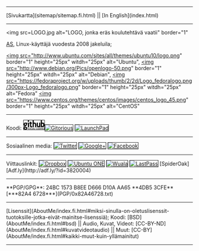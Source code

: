 <!DOCTYPE html>
<html>
<head>
<meta charset="UTF-8" />
<!-- <meta http-equiv="refresh" content="60" /> -->
<meta http-equiv="X-UA-Compatible" content="chrome=1">
<meta name="description" content="KEKSI TÄHÄN JÄRKEVÄ KUVAUS" />
<meta name="keywords" content="KEKSI AVAINSANOJA TÄHÄN" />
<meta name="author" content="Mika Suomalainen" />
<link rel="canonical" href="http://mkaysi.github.com/index.fi.html">
<title>Mkaysin kotisivu</title>
<link rel="stylesheet" type="text/css" href="tyyli.css" />
</head>
<body>
<hr/>
[Sivukartta](sitemap/sitemap.fi.html) || [In English](index.html)
<hr/>

<!--
<a href="osoite"><img src="kuva" border="1" height="25px" witdh="25px" alt="KUVA"</img></a>
-->

<img src=LOGO.jpg alt="LOGO, jonka eräs koulutehtävä vaatii" border="1"</img>

[AS](Asperger.html), Linux-käyttäjä vuodesta 2008 jakeluila;

<a href="http://ubuntu.com"><img src="http://www.ubuntu.com/sites/all/themes/ubuntu10/logo.png" border="1" height="25px" witdh="25px" alt="Ubuntu"</img></a>,
<a href="http://debian.org"><img src="http://www.debian.org/Pics/openlogo-50.png" border="1" height="25px" witdh="25px" alt="Debian"</img></a>,
<a href="https://fedoraproject.org/"><img src="https://fedoraproject.org/w/uploads/thumb/2/2d/Logo_fedoralogo.png/300px-Logo_fedoralogo.png" border="1" height="25px" witdh="25px" alt="Fedora"</img></a>
<a href="https://www.centos.org/"><img src="https://www.centos.org/themes/centos/images/centos_logo_45.png" border="1" height="25px" witdh="25px" alt="CentOS"</img></a>

<hr/>
Koodi: <a href="https://github.com/Mkaysi/"><img src="https://github.com/github/media/blob/master/logos/github_logo_social_coding_outlined.png?raw=true" border="1" height="25px" witdh="25px" alt="GitHub</img></a>
<a href="https://gitorious.org/~mkaysi"><img src="https://gitorious.org/img/logo.png?1354009548" border="1" height="25px" witdh="25px" alt="Gitorious"</img></a>
<a href="https://launchpad.net/~mkaysi/"><img src="https://launchpad.net/@@/launchpad-logo-and-name.png" border="1" height="25px" witdh="25px" alt="LaunchPad"</img></a>
<hr/>
Sosiaalinen media:
<a href="https://twitter.com/Mkaysi"><img src="https://twitter.com/images/resources/twitter-bird-dark-bgs.png" border="1" height="25px" witdh="25px" alt="Twitter"</img></a>
<a href="https://plus.google.com/113787158024729598288/posts"><img src="https://www.google.com/+/business/images/plus-badge.png" border="1" height="25px" witdh="25px" alt="Google+"</img></a>
<a href="https://facebook.com/mika.suomalainen"><img src="http://aux4.iconpedia.net/uploads/8704008282142089168.png" border="1" height="25px" witdh="25px" alt="Facebook"</img></a>

<hr/>
Viittauslinkit: <a href="http://db.tt/y7fPYse"><img src="https://www.dropbox.com/static/images/new_logo.png" border="1" height="25px" witdh="25px" alt="Dropbox"</img></a>
<a href="https://one.ubuntu.com/referrals/referee/386817/"><img src="https://upload.wikimedia.org/wikipedia/commons/thumb/9/9b/Ubuntu_One_Logo_U1.svg/240px-Ubuntu_One_Logo_U1.svg.png" border="1" height="25px" witdh="25px" alt="Ubuntu ONE"</img></a>
<a href="http://www.wuala.com/referral/KBM7654P7HB37KBN4MCF"><img src="https://upload.wikimedia.org/wikipedia/commons/thumb/4/4f/Wuala_logo.svg/210px-Wuala_logo.svg.png" border="1" height="25px" witdh="25px" alt="Wuala"</img></a>
<a href="https://lastpass.com/f?884346"><img src="https://upload.wikimedia.org/wikipedia/fi/6/63/Lastpass_logo.png" border="1" height="25px" witdh="25px" alt="LastPass"</img></a>
[SpiderOak]
[Adf.ly](http://adf.ly/?id=3820004)


<hr/>
**PGP/GPG**: 24BC 1573 B8EE D666 D10A  AA65 **4DB5 3CFE** [***82A4 6728***](PGP/0x82A46728.txt)
<hr/>
[Lisenssit](AboutMe/index.fi.html#miksi-sinulla-on-oletuslisenssit-tuotoksille-jotka-eivät-mainitse-lisenssiä); Koodi: [BSD](AboutMe/index.fi.html#bsd) || Audio, Kuvat, Videot: [CC-BY-ND](AboutMe/index.fi.html#kuvatvideotaudio) || Muut: [CC-BY](AboutMe/index.fi.html#kaikki-muut-kuin-yllämainitut)
<hr/>

<!-- vim : set ft=html -->
<meta http-equiv="X-UA-Compatible" content="chrome=1">
<html>
<body>
  <script type="text/javascript" 
   src="http://ajax.googleapis.com/ajax/libs/chrome-frame/1/CFInstall.min.js"></script>

  <style>
   /* 
    CSS rules to use for styling the overlay:
      .chromeFrameOverlayContent
      .chromeFrameOverlayContent iframe
      .chromeFrameOverlayCloseBar
      .chromeFrameOverlayUnderlay
   */
  </style> 

  <script>
   // You may want to place these lines inside an onload handler
   CFInstall.check({
     mode: "overlay",
     url: "https://www.google.com/intl/en/chrome/business/browser/chromeframe.html"
   })
  </script>
</body>
</html>
